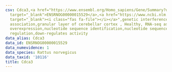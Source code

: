 ```yaml
---
csv: Cdca3,<a href="https://www.ensembl.org/Homo_sapiens/Gene/Summary?db=core;g=ENSRNOG00000015529"
  target="_blank">ENSRNOG00000015529</a>,<a href="https://www.ncbi.nlm.nih.gov/pubmed/30467350"
  target="_blank"><i class="fas fa-file"></i></a>",genetic interference,functional
  association,granular layer of cerebellar cortex , Healthy, RNA-seq assay, hsf-1
  overexpression,nucleotide sequence identification,nucleotide sequence identification,transcriptional
  regulation,down-regulates activity
data_alias: Cdca3
data_id: ENSRNOG00000015529
data_numevidence: 1
data_species: Rattus norvegicus
data_taxid: '10116'
title: Cdca3
---
```

